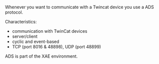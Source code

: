 Whenever you want to communicate with a Twincat device you use a ADS protocol. 

Characteristics:
- communication with TwinCat devices
- server/client
- cyclic and event-based
- TCP (port 8016 & 48898), UDP (port 48899)

ADS is part of the XAE environment. 

